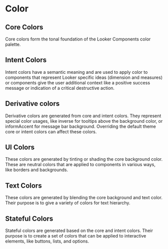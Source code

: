 # Color

## Core Colors

Core colors form the tonal foundation of the Looker Components color palette.

## Intent Colors

Intent colors have a semantic meaning and are used to apply color to components that represent Looker specific ideas (dimension and measures) or components give the user additional context like a positive success message or indication of a critical destructive action.

## Derivative colors

Derivative colors are generated from core and intent colors. They represent special color usages, like inverse for tooltips above the background color, or informAccent for message bar background. Overriding the default theme core or intent colors can affect these colors.

## UI Colors

These colors are generated by tinting or shading the core background color. These are neutral colors that are applied to components in various ways, like borders and backgrounds.

## Text Colors

These colors are generated by blending the core background and text color. Their purpose is to give a variety of colors for text hierarchy.

## Stateful Colors

Stateful colors are generated based on the core and intent colors. Their purpose is to create a set of colors that can be applied to interactive elements, like buttons, lists, and options.
